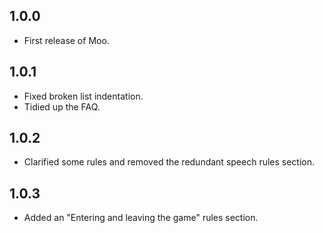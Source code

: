 ## 1.0.0
* First release of Moo.

## 1.0.1
* Fixed broken list indentation.
* Tidied up the FAQ.

## 1.0.2
* Clarified some rules and removed the redundant speech rules section.

## 1.0.3
* Added an "Entering and leaving the game" rules section.
